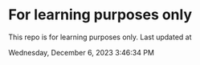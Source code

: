 # For learning purposes only
This repo is for learning purposes only.
Last updated at

Wednesday, December 6, 2023 3:46:34 PM

